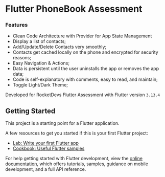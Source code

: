 # Flutter PhoneBook Assessment

### Features

- Clean Code Architecture with Provider for App State Management
- Display a list of contacts;
- Add/Update/Delete Contacts very smoothly;
- Contacts get cached locally on the phone and encrypted for security reasons;
- Easy Navigation & Actions;
- Data is persistent until the user uninstalls the app or removes the app data;
- Code is self-explanatory with comments, easy to read, and maintain;
- Toggle Light/Dark Theme;

Developed for RocketDevs Flutter Assessment with Flutter version `3.13.4`

## Getting Started

This project is a starting point for a Flutter application.

A few resources to get you started if this is your first Flutter project:

- [Lab: Write your first Flutter app](https://docs.flutter.dev/get-started/codelab)
- [Cookbook: Useful Flutter samples](https://docs.flutter.dev/cookbook)

For help getting started with Flutter development, view the
[online documentation](https://docs.flutter.dev/), which offers tutorials,
samples, guidance on mobile development, and a full API reference.
